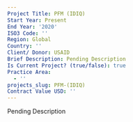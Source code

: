 ```yaml
---
Project Title: PFM (IDIQ)
Start Year: Present
End Year: '2020'
ISO3 Code: ''
Region: Global
Country: ''
Client/ Donor: USAID
Brief Description: Pending Description
Is Current Project? (true/false): true
Practice Area:
  - ''
projects_slug: PFM-(IDIQ)
Contract Value USD: ''
---
```

Pending Description